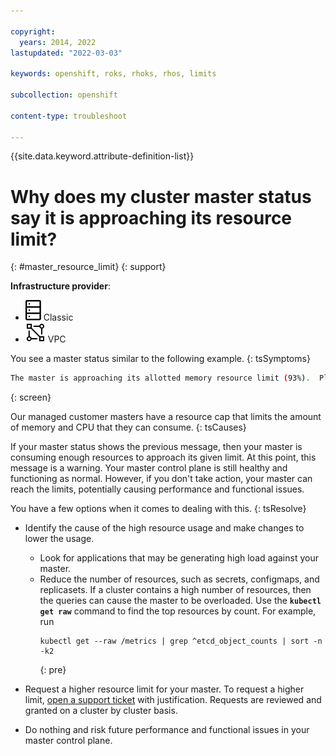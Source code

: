 ```yaml
---

copyright: 
  years: 2014, 2022
lastupdated: "2022-03-03"

keywords: openshift, roks, rhoks, rhos, limits

subcollection: openshift

content-type: troubleshoot

---
```


{{site.data.keyword.attribute-definition-list}}


# Why does my cluster master status say it is approaching its resource limit?
{: #master_resource_limit}
{: support}

**Infrastructure provider**:
* ![Classic infrastructure provider icon.](images/icon-classic-2.svg) Classic
* ![VPC infrastructure provider icon.](images/icon-vpc-2.svg) VPC


You see a master status similar to the following example.
{: tsSymptoms}

```sh
The master is approaching its allotted memory resource limit (93%).  Please consider reducing load on your master.  Exceeding the defined resource limit could cause reduced performance for your cluster's master control plane.
```
{: screen}

Our managed customer masters have a resource cap that limits the amount of memory and CPU that they can consume.
{: tsCauses}

If your master status shows the previous message, then your master is consuming enough resources to approach its given limit.  At this point, this message is a warning. Your master control plane is still healthy and functioning as normal.  However, if you don't take action, your master can reach the limits, potentially causing performance and functional issues.

You have a few options when it comes to dealing with this.
{: tsResolve}


- Identify the cause of the high resource usage and make changes to lower the usage.
    - Look for applications that may be generating high load against your master. 
    - Reduce the number of resources, such as secrets, configmaps, and replicasets.  If a cluster contains a high number of resources, then the queries can cause the master to be overloaded. Use the **`kubectl get raw`** command to find the top resources by count. For example, run 
        ```
        kubectl get --raw /metrics | grep ^etcd_object_counts | sort -n -k2
        ```
        {: pre}

- Request a higher resource limit for your master.  To request a higher limit, [open a support ticket](/docs/openshift?topic=openshift-get-help#help-support) with justification.  Requests are reviewed and granted on a cluster by cluster basis. 

- Do nothing and risk future performance and functional issues in your master control plane.

